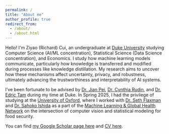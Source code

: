 ```yaml
---
permalink: /
title: "About me"
author_profile: true
redirect_from: 
  - /about/
  - /about.html
---
```


Hello! I'm Ziyao (Richard) Cui, an undergraduate at <a href="https://cs.duke.edu/" target="_blank" rel="noopener noreferrer">Duke University</a> studying Computer Science (AI/ML concentration), Statistical Science (Data Science concentration), and Economics. I study how machine learning models communicate, particularly how knowledge is transferred and modified during processes like knowledge distillation. My research aims to uncover how these mechanisms affect uncertainty, privacy, and robustness, ultimately advancing the trustworthiness and interpretability of AI systems.

I’ve been fortunate to be advised by <a href="https://sites.google.com/view/jpei/jian-peis-homepage" target="_blank" rel="noopener noreferrer">Dr. Jian Pei</a>, <a href="https://users.cs.duke.edu/~cynthia/" target="_blank" rel="noopener noreferrer">Dr. Cynthia Rudin</a>, and <a href="https://www.edrictam.com/" target="_blank" rel="noopener noreferrer">Dr. Edric Tam</a> during my time at Duke. In Spring 2025, I had the privilege of studying at the <a href="https://www.cs.ox.ac.uk/" target="_blank" rel="noopener noreferrer">University of Oxford</a>, where I worked with <a href="https://www.cs.ox.ac.uk/people/seth.flaxman/" target="_blank" rel="noopener noreferrer">Dr. Seth Flaxman</a> and <a href="https://mlgh.net/author/sahoko-ishida/" target="_blank" rel="noopener noreferrer">Dr. Sahoko Ishida</a> as a part of the <a href="https://mlgh.net/" target="_blank" rel="noopener noreferrer">Machine Learning & Global Health Network</a> on the intersection of computer vision and statistical modeling for food security.

You can find <a href="https://scholar.google.com/citations?hl=en&authuser=6&user=J-iNaqMAAAAJ" target="_blank" rel="noopener noreferrer">my Google Scholar page here</a> and [CV here](https://ziyao-cui.github.io/cv/).